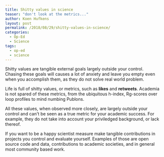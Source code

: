 ```yaml
---
title: Shitty values in science
teaser: "don't look at the metrics..."
author: Koen Hufkens
layout: post
permalink: /2018/08/29/shitty-values-in-science/
categories:
  - Op-Ed
  - Science
tags:
  - op-ed
  - science
---
```


Shitty values are tangible external goals largely outside your control. Chasing these goals will causes a lot of anxiety and leave you empty even when you accomplish them, as they do not solve real world problem.

Life is full of shitty values, or metrics, such as **likes** and **retweets**. Academia is not spared of these metrics, from the ubiquitous h-index, Rg-scores over loop profiles to mind numbing Publons.

All these values, when observed more closely, are largely outside your control and can't be seen as a true metric for your academic success. For example, they do not take into account your priviledged background, or lack thereof.

If you want to be a happy scientist measure make tangible contributions in projects you control and evaluate yourself. Examples of those are open source code and data, contributions to academic societies, and in general most community based work.